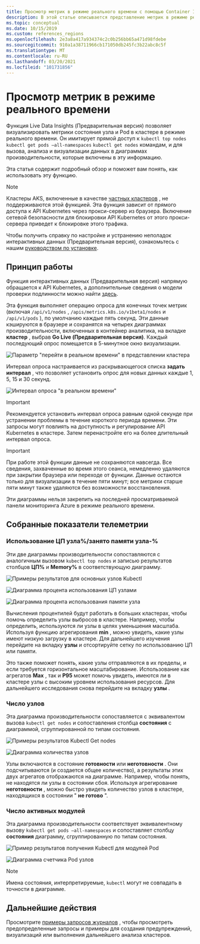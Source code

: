 ```yaml
---
title: Просмотр метрик в режиме реального времени с помощью Container Insights | Документация Майкрософт
description: В этой статье описывается представление метрик в режиме реального времени без использования kubectl со службой "аналитика контейнера".
ms.topic: conceptual
ms.date: 10/15/2019
ms.custom: references_regions
ms.openlocfilehash: 2e3a8a417a934374c2c0b256bb65a471d98fdebe
ms.sourcegitcommit: 910a1a38711966cb171050db245fc3b22abc8c5f
ms.translationtype: MT
ms.contentlocale: ru-RU
ms.lasthandoff: 03/20/2021
ms.locfileid: "101731856"
---
```

# <a name="how-to-view-metrics-in-real-time"></a>Просмотр метрик в режиме реального времени

Функция Live Data Insights (Предварительная версия) позволяет визуализировать метрики состояния узла и Pod в кластере в режиме реального времени. Он имитирует прямой доступ к `kubectl top nodes` `kubectl get pods –all-namespaces` `kubectl get nodes` командам, и для вызова, анализа и визуализации данных в диаграммах производительности, которые включены в эту информацию.

Эта статья содержит подробный обзор и поможет вам понять, как использовать эту функцию.

>[!NOTE]
>Кластеры AKS, включенные в качестве [частных кластеров](https://azure.microsoft.com/updates/aks-private-cluster/) , не поддерживаются этой функцией. Эта функция зависит от прямого доступа к API Kubernetes через прокси-сервер из браузера. Включение сетевой безопасности для блокировки API Kubernetes от этого прокси-сервера приведет к блокировке этого трафика.

Чтобы получить справку по настройке и устранению неполадок интерактивных данных (Предварительная версия), ознакомьтесь с нашим [руководством по установке](container-insights-livedata-setup.md).

## <a name="how-it-works"></a>Принцип работы

Функция интерактивных данных (Предварительная версия) напрямую обращается к API Kubernetes, а дополнительные сведения о модели проверки подлинности можно найти [здесь](https://kubernetes.io/docs/concepts/overview/kubernetes-api/).

Эта функция выполняет операцию опроса для конечных точек метрик (включая `/api/v1/nodes` , `/apis/metrics.k8s.io/v1beta1/nodes` и `/api/v1/pods` ), по умолчанию каждые пять секунд. Эти данные кэшируются в браузере и сохранятся на четырех диаграммах производительности, включенных в контейнер аналитика, на вкладке **кластер** , выбрав **Go Live (Предварительная версия)**. Каждый последующий опрос помещается в 5-минутное окно визуализации.

![Параметр "перейти в реальном времени" в представлении кластера](./media/container-insights-livedata-metrics/cluster-view-go-live-example-01.png)

Интервал опроса настраивается из раскрывающегося списка **задать интервал** , что позволяет установить опрос для новых данных каждые 1, 5, 15 и 30 секунд.

![Интервал опроса "в реальном времени"](./media/container-insights-livedata-metrics/cluster-view-polling-interval-dropdown.png)

>[!IMPORTANT]
>Рекомендуется установить интервал опроса равным одной секунде при устранении проблемы в течение короткого периода времени. Эти запросы могут повлиять на доступность и регулирование API Kubernetes в кластере. Затем перенастройте его на более длительный интервал опроса.

>[!IMPORTANT]
>При работе этой функции данные не сохраняются навсегда. Все сведения, захваченные во время этого сеанса, немедленно удаляются при закрытии браузера или переходе от функции. Данные остаются только для визуализации в течение пяти минут; все метрики старше пяти минут также удаляются без возможности восстановления.

Эти диаграммы нельзя закрепить на последней просматриваемой панели мониторинга Azure в режиме реального времени.

## <a name="metrics-captured"></a>Собранные показатели телеметрии

### <a name="node-cpu-utilization---node-memory-utilization-"></a>Использование ЦП узла%/занято памяти узла-%

Эти две диаграммы производительности сопоставляются с аналогичным вызовом `kubectl top nodes` и записью результатов столбцов **ЦП%** и **Memory%** в соответствующую диаграмму.

![Примеры результатов для основных узлов Kubectl](./media/container-insights-livedata-metrics/kubectl-top-nodes-example.png)

![Диаграмма процента использования ЦП узлами](./media/container-insights-livedata-metrics/cluster-view-node-cpu-util.png)

![Диаграмма процента использования памяти узла](./media/container-insights-livedata-metrics/cluster-view-node-memory-util.png)

Вычисления процентилей будут работать в больших кластерах, чтобы помочь определить узлы выбросов в кластере. Например, чтобы определить, используются ли узлы в целях уменьшения масштаба. Используя функцию агрегирования **min** , можно увидеть, какие узлы имеют низкую загрузку в кластере. Для дальнейшего изучения перейдите на вкладку **узлы** и отсортируйте сетку по использованию ЦП или памяти.

Это также поможет понять, какие узлы отправляются в их пределы, и если требуется горизонтальное масштабирование. Использование как агрегатов **Max** , так и **P95** может помочь увидеть, имеются ли в кластере узлы с высоким уровнем использования ресурсов. Для дальнейшего исследования снова перейдите на вкладку **узлы** .

### <a name="node-count"></a>Число узлов

Эта диаграмма производительности сопоставляется с эквивалентом вызова `kubectl get nodes` и сопоставления столбца **состояния** с диаграммой, сгруппированной по типам состояния.

![Примеры результатов Kubectl Get nodes](./media/container-insights-livedata-metrics/kubectl-get-nodes-example.png)

![Диаграмма количества узлов](./media/container-insights-livedata-metrics/cluster-view-node-count-01.png)

Узлы включаются в состояние **готовности** или **неготовности** . Они подсчитываются (и создается общее количество), а результаты этих двух агрегатов отображаются на диаграмме.
Например, чтобы понять, не находятся ли узлы в состоянии сбоя. Используя агрегирование **неготовности** , можно быстро увидеть количество узлов в кластере, находящихся в состоянии " **не готово** ".

### <a name="active-pod-count"></a>Число активных модулей

Эта диаграмма производительности соответствует эквивалентному вызову `kubectl get pods –all-namespaces` и сопоставляет столбцу **состояния** диаграмму, сгруппированную по типам состояния.

![Пример результатов получения Kubectl для модулей Pod](./media/container-insights-livedata-metrics/kubectl-get-pods-example.png)

![Диаграмма счетчика Pod узлов](./media/container-insights-livedata-metrics/cluster-view-node-pod-count.png)

>[!NOTE]
>Имена состояния, интерпретируемые, `kubectl` могут не совпадать в точности в диаграмме.

## <a name="next-steps"></a>Дальнейшие действия

Просмотрите [примеры запросов журналов](container-insights-log-search.md#search-logs-to-analyze-data) , чтобы просмотреть предопределенные запросы и примеры для создания предупреждений, визуализаций или выполнения дальнейшего анализа кластеров.
